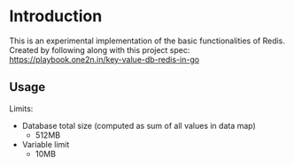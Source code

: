 # Introduction

This is an experimental implementation of the basic functionalities of Redis. Created by following along with this project spec: https://playbook.one2n.in/key-value-db-redis-in-go

## Usage

Limits:
- Database total size (computed as sum of all values in data map)
    - 512MB
- Variable limit
    - 10MB

